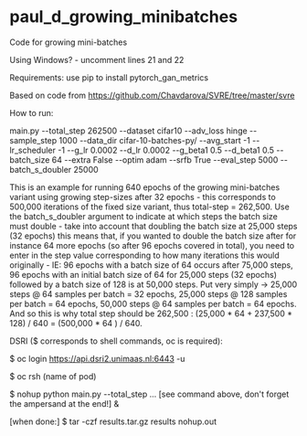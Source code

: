 # paul_d_growing_minibatches
Code for growing mini-batches

Using Windows? - uncomment lines 21 and 22 

Requirements: use pip to install pytorch_gan_metrics

Based on code from https://github.com/Chavdarova/SVRE/tree/master/svre

How to run: 

main.py --total_step 262500 --dataset cifar10 --adv_loss hinge --sample_step 1000 --data_dir cifar-10-batches-py/ --avg_start -1 --lr_scheduler -1 --g_lr 0.0002 --d_lr 0.0002 --g_beta1 0.5 --d_beta1 0.5 --batch_size 64 --extra False --optim adam --srfb True --eval_step 5000 --batch_s_doubler 25000

This is an example for running 640 epochs of the growing mini-batches variant using growing step-sizes after 32 epochs - this corresponds to 500,000 iterations of the fixed size variant, thus total-step = 262,500. Use the batch_s_doubler argument to indicate at which steps the batch size must double - take into account that doubling the batch size at 25,000 steps (32 epochs) this means that, if you wanted to double the batch size after for instance 64 more epochs (so after 96 epochs covered in total), you need to enter in the step value corresponding to how many iterations this would originally - IE: 96 epochs with a batch size of 64 occurs after 75,000 steps, 96 epochs with an initial batch size of 64 for 25,000 steps (32 epochs) followed by a batch size of 128 is at 50,000 steps. Put very simply -> 25,000 steps @ 64 samples per batch = 32 epochs, 25,000 steps @ 128 samples per batch = 64 epochs, 50,000 steps @ 64 samples per batch = 64 epochs. And so this is why total step should be 262,500 : (25,000 * 64 + 237,500 * 128) / 640 = (500,000 * 64 ) / 640.

DSRI ($ corresponds to shell commands, oc is required): 

$ oc login https://api.dsri2.unimaas.nl:6443 -u <username>

$ oc rsh (name of pod)

$ nohup python main.py --total_step ... [see command above, don't forget the ampersand at the end!] &

[when done:]
$ tar -czf results.tar.gz results nohup.out
